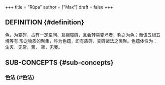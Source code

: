 +++
title = "Rūpa"
author = ["Max"]
draft = false
+++

## DEFINITION {#definition}

色，为变碍，占有一定空间、互相障碍，且会转易变坏者，称之为色；而该五根五境等有
形之物质的聚集，称为色蕴，即有质碍、变碍诸法之类聚。色蕴体性为：生灭，无常，苦，
空，无我。


## SUB-CONCEPTS {#sub-concepts}


### 色法 {#色法}
